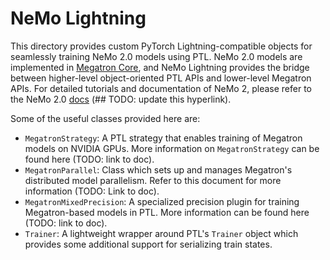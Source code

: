 # NeMo Lightning

This directory provides custom PyTorch Lightning-compatible objects for seamlessly training NeMo 2.0 models using PTL. NeMo 2.0 models
are implemented in [Megatron Core](https://github.com/NVIDIA/Megatron-LM/tree/main/megatron/core), and NeMo Lightning provides the bridge between higher-level object-oriented PTL APIs and lower-level Megatron APIs. 
For detailed tutorials and documentation of NeMo 2, please refer to the NeMo 2.0 [docs](../../../docs/source/2.0) (## TODO: update this hyperlink).

Some of the useful classes provided here are:
- `MegatronStrategy`: A PTL strategy that enables training of Megatron models on NVIDIA GPUs. More information on `MegatronStrategy` can be found here (TODO: link to doc).
- `MegatronParallel`: Class which sets up and manages Megatron's distributed model parallelism. Refer to this document for more information (TODO: Link to doc).
- `MegatronMixedPrecision`: A specialized precision plugin for training Megatron-based models in PTL. More information can be found here (TODO: link to doc).
- `Trainer`: A lightweight wrapper around PTL's `Trainer` object which provides some additional support for serializing train states.